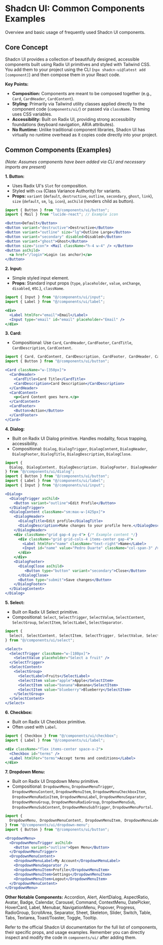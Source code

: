# Shadcn UI: Common Components Examples

Overview and basic usage of frequently used Shadcn UI components.

## Core Concept

Shadcn UI provides a collection of beautifully designed, accessible components built using Radix UI primitives and styled with Tailwind CSS. You add them to your project using the CLI (`npx shadcn-ui@latest add [component]`) and then compose them in your React code.

**Key Points:**

*   **Composition:** Components are meant to be composed together (e.g., `Card`, `CardHeader`, `CardContent`).
*   **Styling:** Primarily via Tailwind utility classes applied directly to the component code (`components/ui/`) or passed via `className`. Theming uses CSS variables.
*   **Accessibility:** Built on Radix UI, providing strong accessibility foundations (keyboard navigation, ARIA attributes).
*   **No Runtime:** Unlike traditional component libraries, Shadcn UI has virtually no runtime overhead as it copies code directly into your project.

## Common Components (Examples)

*(Note: Assumes components have been added via CLI and necessary imports are present)*

**1. Button:**

*   Uses Radix UI's `Slot` for composition.
*   Styled with `cva` (Class Variance Authority) for variants.
*   **Props:** `variant` (`default`, `destructive`, `outline`, `secondary`, `ghost`, `link`), `size` (`default`, `sm`, `lg`, `icon`), `asChild` (renders child as button).

```jsx
import { Button } from "@/components/ui/button";
import { Mail } from "lucide-react"; // Example icon

<Button>Default</Button>
<Button variant="destructive">Destructive</Button>
<Button variant="outline" size="lg">Outline Large</Button>
<Button variant="secondary" disabled>Disabled</Button>
<Button variant="ghost">Ghost</Button>
<Button size="icon"> <Mail className="h-4 w-4" /> </Button>
<Button asChild>
  <a href="/login">Login (as anchor)</a>
</Button>
```

**2. Input:**

*   Simple styled input element.
*   **Props:** Standard input props (`type`, `placeholder`, `value`, `onChange`, `disabled`, etc.), `className`.

```jsx
import { Input } from "@/components/ui/input";
import { Label } from "@/components/ui/label";

<div>
  <Label htmlFor="email">Email</Label>
  <Input type="email" id="email" placeholder="Email" />
</div>
```

**3. Card:**

*   Compositional: Use `Card`, `CardHeader`, `CardFooter`, `CardTitle`, `CardDescription`, `CardContent`.

```jsx
import { Card, CardContent, CardDescription, CardFooter, CardHeader, CardTitle } from "@/components/ui/card";
import { Button } from "@/components/ui/button";

<Card className="w-[350px]">
  <CardHeader>
    <CardTitle>Card Title</CardTitle>
    <CardDescription>Card Description</CardDescription>
  </CardHeader>
  <CardContent>
    <p>Card Content goes here.</p>
  </CardContent>
  <CardFooter>
    <Button>Action</Button>
  </CardFooter>
</Card>
```

**4. Dialog:**

*   Built on Radix UI Dialog primitive. Handles modality, focus trapping, accessibility.
*   Compositional: `Dialog`, `DialogTrigger`, `DialogContent`, `DialogHeader`, `DialogFooter`, `DialogTitle`, `DialogDescription`, `DialogClose`.

```jsx
import {
  Dialog, DialogContent, DialogDescription, DialogFooter, DialogHeader, DialogTitle, DialogTrigger, DialogClose
} from "@/components/ui/dialog";
import { Button } from "@/components/ui/button";
import { Label } from "@/components/ui/label";
import { Input } from "@/components/ui/input";

<Dialog>
  <DialogTrigger asChild>
    <Button variant="outline">Edit Profile</Button>
  </DialogTrigger>
  <DialogContent className="sm:max-w-[425px]">
    <DialogHeader>
      <DialogTitle>Edit profile</DialogTitle>
      <DialogDescription>Make changes to your profile here.</DialogDescription>
    </DialogHeader>
    <div className="grid gap-4 py-4"> {/* Example content */}
      <div className="grid grid-cols-4 items-center gap-4">
        <Label htmlFor="name" className="text-right">Name</Label>
        <Input id="name" value="Pedro Duarte" className="col-span-3" />
      </div>
    </div>
    <DialogFooter>
      <DialogClose asChild>
         <Button type="button" variant="secondary">Close</Button>
      </DialogClose>
      <Button type="submit">Save changes</Button>
    </DialogFooter>
  </DialogContent>
</Dialog>
```

**5. Select:**

*   Built on Radix UI Select primitive.
*   Compositional: `Select`, `SelectTrigger`, `SelectValue`, `SelectContent`, `SelectGroup`, `SelectItem`, `SelectLabel`, `SelectSeparator`.

```jsx
import {
  Select, SelectContent, SelectItem, SelectTrigger, SelectValue, SelectGroup, SelectLabel
} from "@/components/ui/select";

<Select>
  <SelectTrigger className="w-[180px]">
    <SelectValue placeholder="Select a fruit" />
  </SelectTrigger>
  <SelectContent>
    <SelectGroup>
      <SelectLabel>Fruits</SelectLabel>
      <SelectItem value="apple">Apple</SelectItem>
      <SelectItem value="banana">Banana</SelectItem>
      <SelectItem value="blueberry">Blueberry</SelectItem>
    </SelectGroup>
  </SelectContent>
</Select>
```

**6. Checkbox:**

*   Built on Radix UI Checkbox primitive.
*   Often used with `Label`.

```jsx
import { Checkbox } from "@/components/ui/checkbox";
import { Label } from "@/components/ui/label";

<div className="flex items-center space-x-2">
  <Checkbox id="terms" />
  <Label htmlFor="terms">Accept terms and conditions</Label>
</div>
```

**7. Dropdown Menu:**

*   Built on Radix UI Dropdown Menu primitive.
*   Compositional: `DropdownMenu`, `DropdownMenuTrigger`, `DropdownMenuContent`, `DropdownMenuItem`, `DropdownMenuCheckboxItem`, `DropdownMenuRadioItem`, `DropdownMenuLabel`, `DropdownMenuSeparator`, `DropdownMenuGroup`, `DropdownMenuRadioGroup`, `DropdownMenuSub`, `DropdownMenuSubContent`, `DropdownMenuSubTrigger`, `DropdownMenuPortal`.

```jsx
import {
  DropdownMenu, DropdownMenuContent, DropdownMenuItem, DropdownMenuLabel, DropdownMenuSeparator, DropdownMenuTrigger
} from "@/components/ui/dropdown-menu";
import { Button } from "@/components/ui/button";

<DropdownMenu>
  <DropdownMenuTrigger asChild>
    <Button variant="outline">Open Menu</Button>
  </DropdownMenuTrigger>
  <DropdownMenuContent>
    <DropdownMenuLabel>My Account</DropdownMenuLabel>
    <DropdownMenuSeparator />
    <DropdownMenuItem>Profile</DropdownMenuItem>
    <DropdownMenuItem>Settings</DropdownMenuItem>
    <DropdownMenuItem>Logout</DropdownMenuItem>
  </DropdownMenuContent>
</DropdownMenu>
```

**Other Notable Components:** Accordion, Alert, AlertDialog, AspectRatio, Avatar, Badge, Calendar, Carousel, Command, ContextMenu, DatePicker, HoverCard, Label, Menubar, NavigationMenu, Popover, Progress, RadioGroup, ScrollArea, Separator, Sheet, Skeleton, Slider, Switch, Table, Tabs, Textarea, Toast/Toaster, Toggle, Tooltip.

Refer to the official Shadcn UI documentation for the full list of components, their specific props, and usage examples. Remember you can directly inspect and modify the code in `components/ui/` after adding them.